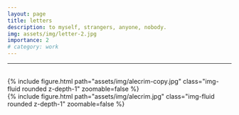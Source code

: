 ```yaml
---
layout: page
title: letters
description: to myself, strangers, anyone, nobody.
img: assets/img/letter-2.jpg
importance: 2
# category: work
---
```


<hr>
<br>
<div class="row">
    <div class="col-sm">
        {% include figure.html path="assets/img/alecrim-copy.jpg" class="img-fluid rounded z-depth-1" zoomable=false %}
    </div>
</div>

<div class="row">
    <div class="col-sm">
        {% include figure.html path="assets/img/alecrim.jpg" class="img-fluid rounded z-depth-1" zoomable=false %}
    </div>
</div>
